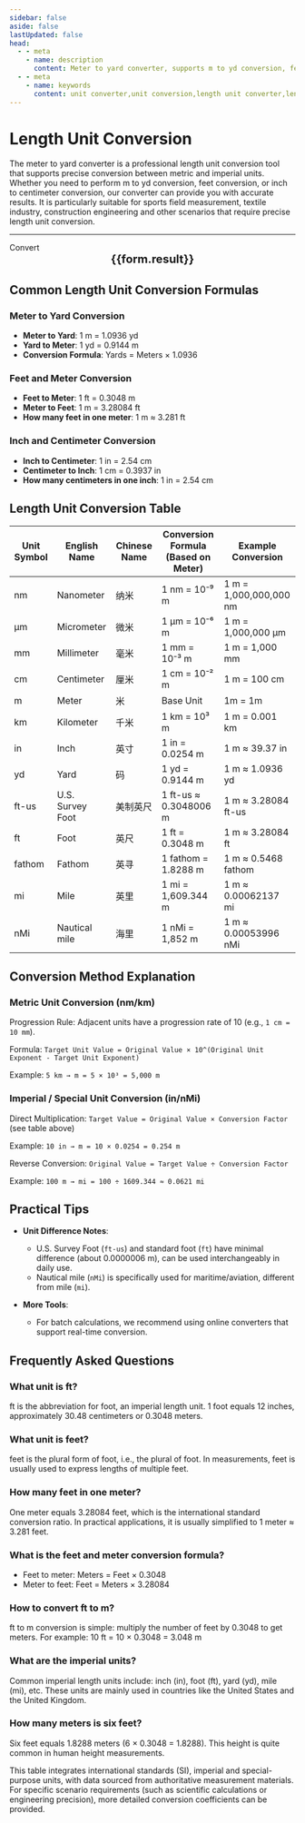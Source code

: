 ```yaml
---
sidebar: false
aside: false
lastUpdated: false
head:
  - - meta
    - name: description
      content: Meter to yard converter, supports m to yd conversion, feet conversion, imperial unit conversion. Provides length unit conversion table, meter to feet conversion, inch to centimeter conversion, how many feet in one meter and various unit conversion functions.
  - - meta
    - name: keywords
      content: unit converter,unit conversion,length unit converter,length unit conversion,dimension conversion,length unit conversion,feet conversion,inch conversion,imperial units,ft unit,feet and meter conversion,how many feet in one meter,feet centimeter conversion,ft to m,feet conversion,what unit is feet
---
```

# Length Unit Conversion

The meter to yard converter is a professional length unit conversion tool that supports precise conversion between metric and imperial units. Whether you need to perform m to yd conversion, feet conversion, or inch to centimeter conversion, our converter can provide you with accurate results. It is particularly suitable for sports field measurement, textile industry, construction engineering and other scenarios that require precise length unit conversion.

---
<script setup>
import { onMounted, reactive, inject ,ref  } from 'vue'
import { NButton,NForm ,NFormItem,NInput,NInputNumber,NSelect,NCard,useMessage  } from 'naive-ui'
import { defineClientComponent } from 'vitepress'
const seoKey = ['unit converter','unit conversion','length unit converter','length unit conversion','dimension conversion','length unit conversion','length unit conversion table','how many kilometers in one nautical mile','how many meters in one mile','miles','nautical mile and kilometer conversion','mile','how many kilometers in one mile','mile and kilometer conversion','meter to feet conversion','feet unit','imperial','feet and inch conversion','feet inch','feet and meter conversion','ft unit','feet meter','how many feet in one meter','feet centimeter conversion','inch and feet','ft to m','feet','feet to meter conversion','feet conversion','ft and m conversion','six feet','feet and meter','how many inches in one foot','feet how many meters','meter and feet conversion','what unit is feet','feet to centimeter conversion','imperial units','feet and inch','inch centimeter','one foot','how many meters in one foot','meter','source','what unit is ft','how many centimeters in one foot','feet and centimeter conversion','mile','foot','centimeter and inch conversion','feet and meter conversion','feet conversion','ft','how many centimeters in one inch','inch conversion','inch and centimeter conversion']
const convert = inject('convert')
const options =  [
  { label: 'Nanometer', value: 'nm' },
  { label: 'Micrometer', value: 'μm' },
  { label: 'Millimeter', value: 'mm' },
  { label: 'Centimeter', value: 'cm' },
  { label: 'Meter', value: 'm' },
  { label: 'Kilometer', value: 'km' },
  { label: 'Inch', value: 'in' },
  { label: 'Yard', value: 'yd' },
  { label: 'Foot-us', value: 'ft-us' },
  { label: 'Foot', value: 'ft' },
  { label: 'Fathom', value: 'fathom' },
  { label: 'Mile', value: 'mi' },
  { label: 'Nautical Mile', value: 'nMi' }
];
const formRef = ref(null);
const rules = {
  number:{
    required: true,
    type: 'number',
    trigger: "blur",
    message: 'Please enter a number'
  },
  to:{
    required: true,
    trigger: "select",
    message: 'Please select target unit'
  },
  from:{
    required: true,
    trigger: "select",
    message: 'Please select source unit'
  }
}
const form = reactive({
  number:1,
  to:'yd',
  from:'m',
  result:'',
  title:'Length Unit Conversion',
})
if(form.number){
  form.result = `${form.number}${form.from} = ${convert(form.number).from(form.from).to(form.to)}${form.to}`
}
const convertHandler = (e) => {
   e?.preventDefault();
  formRef.value?.validate((errors)=>{
    if (!errors) {
      form.result = `${form.number}${form.from} = ${convert(form.number).from(form.from).to(form.to)}${form.to}`
    }
  })
}
</script>

<n-form size="large" :model="form" ref='formRef' :rules="rules">
  <n-form-item label="Value"  path="number">
    <n-input-number size="large" style="width:100%" :min="0" v-model:value="form.number"   placeholder="Please enter the value to convert" />
  </n-form-item>
  <n-form-item label="From" path="from">
    <n-select  size="large" :options="options" v-model:value="form.from" placeholder="Please select source unit" />
  </n-form-item>
  <n-form-item label="To" path="to">
    <n-select  size="large" :options="options" v-model:value="form.to" placeholder="Please select target unit" />
  </n-form-item>
  <n-form-item>
    <n-button type="info" style="width:100%" @click="convertHandler">Convert</n-button>
  </n-form-item>
</n-form>
<n-card 
  :title="form.title"
  :segmented="{
    content: true,
    footer: 'soft',
  }"
>
  <div  style="text-align:center;font-size:20px;">
    <strong>{{form.result}}</strong>
  </div>
  <template #footer>
    <div>
      <span v-for="item of seoKey">{{item}}，</span>
    </div>
  </template>
</n-card>

## Common Length Unit Conversion Formulas

### Meter to Yard Conversion
- **Meter to Yard**: 1 m = 1.0936 yd
- **Yard to Meter**: 1 yd = 0.9144 m
- **Conversion Formula**: Yards = Meters × 1.0936

### Feet and Meter Conversion
- **Feet to Meter**: 1 ft = 0.3048 m
- **Meter to Feet**: 1 m = 3.28084 ft
- **How many feet in one meter**: 1 m ≈ 3.281 ft

### Inch and Centimeter Conversion
- **Inch to Centimeter**: 1 in = 2.54 cm
- **Centimeter to Inch**: 1 cm = 0.3937 in
- **How many centimeters in one inch**: 1 in = 2.54 cm

## Length Unit Conversion Table

Unit Symbol| English Name| Chinese Name| Conversion Formula (Based on Meter)| Example Conversion
---|---|---|---|---
nm| Nanometer| 纳米| 1 nm = 10⁻⁹ m| 1 m = 1,000,000,000 nm
μm| Micrometer| 微米| 1 μm = 10⁻⁶ m| 1 m = 1,000,000 μm
mm| Millimeter| 毫米| 1 mm = 10⁻³ m| 1 m = 1,000 mm
cm| Centimeter| 厘米| 1 cm = 10⁻² m| 1 m = 100 cm
m| Meter| 米| Base Unit| 1m = 1m
km| Kilometer| 千米| 1 km = 10³ m| 1 m = 0.001 km
in| Inch| 英寸| 1 in = 0.0254 m | 1 m ≈ 39.37 in
yd| Yard| 码| 1 yd = 0.9144 m | 1 m ≈ 1.0936 yd
ft-us| U.S. Survey Foot| 美制英尺| 1 ft-us ≈ 0.3048006 m| 1 m ≈ 3.28084 ft-us
ft| Foot| 英尺| 1 ft = 0.3048 m | 1 m ≈ 3.28084 ft
fathom| Fathom| 英寻| 1 fathom = 1.8288 m | 1 m ≈ 0.5468 fathom
mi| Mile| 英里| 1 mi = 1,609.344 m | 1 m ≈ 0.00062137 mi
nMi| Nautical mile| 海里| 1 nMi = 1,852 m| 1 m ≈ 0.00053996 nMi

## Conversion Method Explanation

### Metric Unit Conversion (nm/km)

Progression Rule: Adjacent units have a progression rate of 10 (e.g., `1 cm = 10 mm`).

Formula: `Target Unit Value = Original Value × 10^(Original Unit Exponent - Target Unit Exponent)`

Example: `5 km → m = 5 × 10³ = 5,000 m`

### Imperial / Special Unit Conversion (in/nMi)

Direct Multiplication: `Target Value = Original Value × Conversion Factor` (see table above)

Example: `10 in → m = 10 × 0.0254 = 0.254 m`

Reverse Conversion: `Original Value = Target Value ÷ Conversion Factor`

Example: `100 m → mi = 100 ÷ 1609.344 ≈ 0.0621 mi`

## Practical Tips

- **Unit Difference Notes**:
  - U.S. Survey Foot (`ft-us`) and standard foot (`ft`) have minimal difference (about 0.0000006 m), can be used interchangeably in daily use.
  - Nautical mile (`nMi`) is specifically used for maritime/aviation, different from mile (`mi`).

- **More Tools**:
  - For batch calculations, we recommend using online converters that support real-time conversion.

## Frequently Asked Questions

### What unit is ft?
ft is the abbreviation for foot, an imperial length unit. 1 foot equals 12 inches, approximately 30.48 centimeters or 0.3048 meters.

### What unit is feet?
feet is the plural form of foot, i.e., the plural of foot. In measurements, feet is usually used to express lengths of multiple feet.

### How many feet in one meter?
One meter equals 3.28084 feet, which is the international standard conversion ratio. In practical applications, it is usually simplified to 1 meter ≈ 3.281 feet.

### What is the feet and meter conversion formula?
- Feet to meter: Meters = Feet × 0.3048
- Meter to feet: Feet = Meters × 3.28084

### How to convert ft to m?
ft to m conversion is simple: multiply the number of feet by 0.3048 to get meters. For example: 10 ft = 10 × 0.3048 = 3.048 m

### What are the imperial units?
Common imperial length units include: inch (in), foot (ft), yard (yd), mile (mi), etc. These units are mainly used in countries like the United States and the United Kingdom.

### How many meters is six feet?
Six feet equals 1.8288 meters (6 × 0.3048 = 1.8288). This height is quite common in human height measurements.

This table integrates international standards (SI), imperial and special-purpose units, with data sourced from authoritative measurement materials. For specific scenario requirements (such as scientific calculations or engineering precision), more detailed conversion coefficients can be provided.
